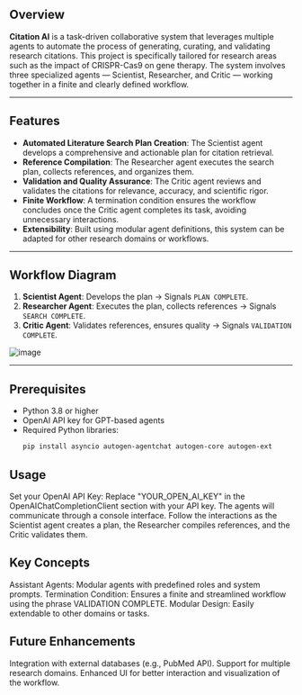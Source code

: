 ## Overview
**Citation AI** is a task-driven collaborative system that leverages multiple agents to automate the process of generating, curating, and validating research citations. This project is specifically tailored for research areas such as the impact of CRISPR-Cas9 on gene therapy. The system involves three specialized agents — Scientist, Researcher, and Critic — working together in a finite and clearly defined workflow.

---

## Features
- **Automated Literature Search Plan Creation**: The Scientist agent develops a comprehensive and actionable plan for citation retrieval.
- **Reference Compilation**: The Researcher agent executes the search plan, collects references, and organizes them.
- **Validation and Quality Assurance**: The Critic agent reviews and validates the citations for relevance, accuracy, and scientific rigor.
- **Finite Workflow**: A termination condition ensures the workflow concludes once the Critic agent completes its task, avoiding unnecessary interactions.
- **Extensibility**: Built using modular agent definitions, this system can be adapted for other research domains or workflows.

---

## Workflow Diagram
1. **Scientist Agent**: Develops the plan → Signals `PLAN COMPLETE`.
2. **Researcher Agent**: Executes the plan, collects references → Signals `SEARCH COMPLETE`.
3. **Critic Agent**: Validates references, ensures quality → Signals `VALIDATION COMPLETE`.

![image](https://github.com/user-attachments/assets/2e2747f0-c6e6-419a-88c8-838af8764458)

---

## Prerequisites
- Python 3.8 or higher
- OpenAI API key for GPT-based agents
- Required Python libraries:
  ```bash
  pip install asyncio autogen-agentchat autogen-core autogen-ext

## Usage
Set your OpenAI API Key: Replace "YOUR_OPEN_AI_KEY" in the OpenAIChatCompletionClient section with your API key.
The agents will communicate through a console interface.
Follow the interactions as the Scientist agent creates a plan, the Researcher compiles references, and the Critic validates them.

## Key Concepts
Assistant Agents: Modular agents with predefined roles and system prompts.
Termination Condition: Ensures a finite and streamlined workflow using the phrase VALIDATION COMPLETE.
Modular Design: Easily extendable to other domains or tasks.

## Future Enhancements
Integration with external databases (e.g., PubMed API).
Support for multiple research domains.
Enhanced UI for better interaction and visualization of the workflow.
